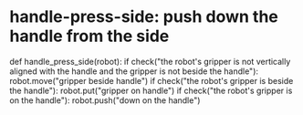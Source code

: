 # handle-press-side: push down the handle from the side
def handle_press_side(robot):
    if check("the robot's gripper is not vertically aligned with the handle and the gripper is not beside the handle"):
        robot.move("gripper beside handle")
    if check("the robot's gripper is beside the handle"):
        robot.put("gripper on handle")
    if check("the robot's gripper is on the handle"):
        robot.push("down on the handle")